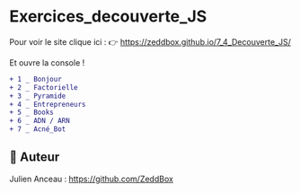 # Exercices_decouverte_JS

Pour voir le site clique ici :  👉 https://zeddbox.github.io/7_4_Decouverte_JS/ 

Et ouvre la console ! 

```diff
+ 1 _ Bonjour
+ 2 _ Factorielle
+ 3 _ Pyramide
+ 4 _ Entrepreneurs
+ 5 _ Books
+ 6 _ ADN / ARN
+ 7 _ Acné_Bot
```

## 🍪 Auteur
Julien Anceau : https://github.com/ZeddBox